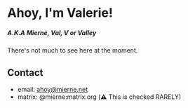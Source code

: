 # Ahoy, I'm Valerie!
<h5>A.K.A Mierne, Val, V or Valley</h5>
There's not much to see here at the moment.

## Contact
- email: ahoy@mierne.net
- matrix: @mierne:matrix.org (⚠️ This is checked RARELY)
